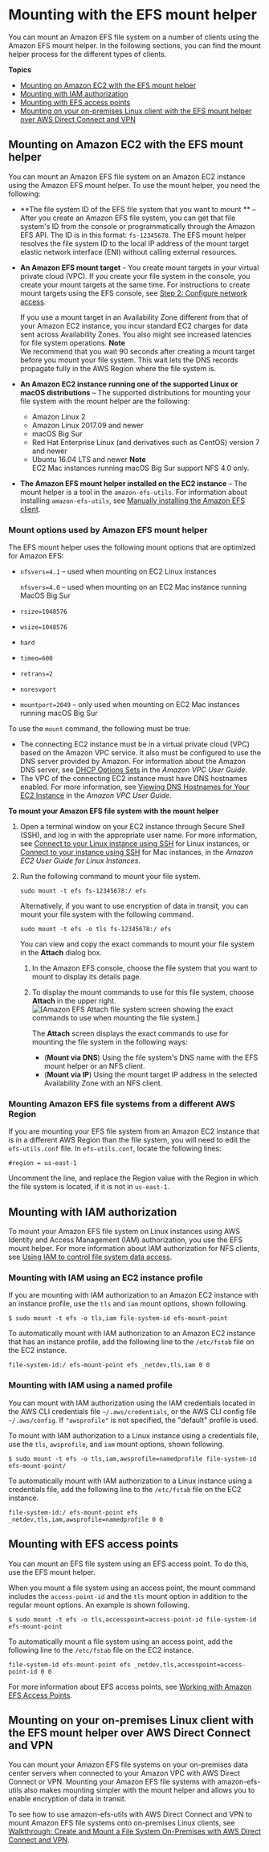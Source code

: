 # Mounting with the EFS mount helper<a name="mounting-fs-mount-helper"></a>

You can mount an Amazon EFS file system on a number of clients using the Amazon EFS mount helper\. In the following sections, you can find the mount helper process for the different types of clients\.

**Topics**
+ [Mounting on Amazon EC2 with the EFS mount helper](#mounting-fs-mount-helper-ec2)
+ [Mounting with IAM authorization](#mounting-IAM-option)
+ [Mounting with EFS access points](#mounting-access-points)
+ [Mounting on your on\-premises Linux client with the EFS mount helper over AWS Direct Connect and VPN](#mounting-fs-mount-helper-direct)

## Mounting on Amazon EC2 with the EFS mount helper<a name="mounting-fs-mount-helper-ec2"></a>

You can mount an Amazon EFS file system on an Amazon EC2 instance using the Amazon EFS mount helper\. To use the mount helper, you need the following:
+ **The file system ID of the EFS file system that you want to mount ** – After you create an Amazon EFS file system, you can get that file system's ID from the console or programmatically through the Amazon EFS API\. The ID is in this format: `fs-12345678`\. The EFS mount helper resolves the file system ID to the local IP address of the mount target elastic network interface \(ENI\) without calling external resources\.
+ **An Amazon EFS mount target** – You create mount targets in your virtual private cloud \(VPC\)\. If you create your file system in the console, you create your mount targets at the same time\. For instructions to create mount targets using the EFS console, see [Step 2: Configure network access](creating-using-create-fs.md#configure-efs-network-access)\.

  If you use a mount target in an Availability Zone different from that of your Amazon EC2 instance, you incur standard EC2 charges for data sent across Availability Zones\. You also might see increased latencies for file system operations\.
**Note**  
We recommend that you wait 90 seconds after creating a mount target before you mount your file system\. This wait lets the DNS records propagate fully in the AWS Region where the file system is\.
+ **An Amazon EC2 instance running one of the supported Linux or macOS distributions** – The supported distributions for mounting your file system with the mount helper are the following:
  + Amazon Linux 2 
  + Amazon Linux 2017\.09 and newer 
  + macOS Big Sur
  + Red Hat Enterprise Linux \(and derivatives such as CentOS\) version 7 and newer 
  + Ubuntu 16\.04 LTS and newer
**Note**  
EC2 Mac instances running macOS Big Sur support NFS 4\.0 only\.
+ **The Amazon EFS mount helper installed on the EC2 instance** – The mount helper is a tool in the `amazon-efs-utils`\. For information about installing `amazon-efs-utils`, see [Manually installing the Amazon EFS client](installing-amazon-efs-utils.md)\.

### Mount options used by Amazon EFS mount helper<a name="mount-helper-setting"></a>

The EFS mount helper uses the following mount options that are optimized for Amazon EFS:
+ `nfsvers=4.1` – used when mounting on EC2 Linux instances

  `nfsvers=4.0` – used when mounting on an EC2 Mac instance running MacOS Big Sur
+ `rsize=1048576`
+ `wsize=1048576`
+ `hard`
+ `timeo=600`
+ `retrans=2`
+ `noresvport`
+ `mountport=2049` – only used when mounting on EC2 Mac instances running macOS Big Sur

To use the `mount` command, the following must be true:
+ The connecting EC2 instance must be in a virtual private cloud \(VPC\) based on the Amazon VPC service\. It also must be configured to use the DNS server provided by Amazon\. For information about the Amazon DNS server, see [DHCP Options Sets](https://docs.aws.amazon.com/vpc/latest/userguide/VPC_DHCP_Options.html) in the *Amazon VPC User Guide*\. 
+ The VPC of the connecting EC2 instance must have DNS hostnames enabled\. For more information, see [Viewing DNS Hostnames for Your EC2 Instance](https://docs.aws.amazon.com/vpc/latest/userguide/vpc-dns.html#vpc-dns-viewing) in the *Amazon VPC User Guide*\. 

**To mount your Amazon EFS file system with the mount helper**

1. Open a terminal window on your EC2 instance through Secure Shell \(SSH\), and log in with the appropriate user name\. For more information, see [Connect to your Linux instance using SSH](https://docs.aws.amazon.com/AWSEC2/latest/UserGuide/AccessingInstancesLinux.html) for Linux instances, or [Connect to your instance using SSH](https://docs.aws.amazon.com/AWSEC2/latest/UserGuide/ec2-mac-instances.html#mac-instance-ssh) for Mac instances, in the *Amazon EC2 User Guide for Linux Instances*\.

1. Run the following command to mount your file system\.

   ```
   sudo mount -t efs fs-12345678:/ efs
   ```

   Alternatively, if you want to use encryption of data in transit, you can mount your file system with the following command\.

   ```
   sudo mount -t efs -o tls fs-12345678:/ efs
   ```

   You can view and copy the exact commands to mount your file system in the **Attach** dialog box\.

   1. In the Amazon EFS console, choose the file system that you want to mount to display its details page\.

   1. To display the mount commands to use for this file system, choose **Attach** in the upper right\.  
![\[Amazon EFS Attach file system screen showing the exact commands to use when mounting the file system.\]](http://docs.aws.amazon.com/efs/latest/ug/images/console2-fs-attach.png )

      The **Attach** screen displays the exact commands to use for mounting the file system in the following ways:
      + \(**Mount via DNS**\) Using the file system's DNS name with the EFS mount helper or an NFS client\.
      + \(**Mount via IP**\) Using the mount target IP address in the selected Availability Zone with an NFS client\.

### Mounting Amazon EFS file systems from a different AWS Region<a name="mount-different-region"></a>

If you are mounting your EFS file system from an Amazon EC2 instance that is in a different AWS Region than the file system, you will need to edit the `efs-utils.conf` file\. In `efs-utils.conf`, locate the following lines:

```
#region = us-east-1
```

Uncomment the line, and replace the Region value with the Region in which the file system is located, if it is not in `us-east-1`\.

## Mounting with IAM authorization<a name="mounting-IAM-option"></a>

To mount your Amazon EFS file system on Linux instances using AWS Identity and Access Management \(IAM\) authorization, you use the EFS mount helper\. For more information about IAM authorization for NFS clients, see [Using IAM to control file system data access](iam-access-control-nfs-efs.md)\.

### Mounting with IAM using an EC2 instance profile<a name="mount-iam-ec2-profile"></a>

If you are mounting with IAM authorization to an Amazon EC2 instance with an instance profile, use the `tls` and `iam` mount options, shown following\.

```
$ sudo mount -t efs -o tls,iam file-system-id efs-mount-point
```

To automatically mount with IAM authorization to an Amazon EC2 instance that has an instance profile, add the following line to the `/etc/fstab` file on the EC2 instance\.

```
file-system-id:/ efs-mount-point efs _netdev,tls,iam 0 0
```

### Mounting with IAM using a named profile<a name="mount-iam-creds-file"></a>

You can mount with IAM authorization using the IAM credentials located in the AWS CLI credentials file `~/.aws/credentials`, or the AWS CLI config file `~/.aws/config`\. If `"awsprofile"` is not specified, the "default" profile is used\.

To mount with IAM authorization to a Linux instance using a credentials file, use the `tls`, `awsprofile`, and `iam` mount options, shown following\.

```
$ sudo mount -t efs -o tls,iam,awsprofile=namedprofile file-system-id efs-mount-point/
```

To automatically mount with IAM authorization to a Linux instance using a credentials file, add the following line to the `/etc/fstab` file on the EC2 instance\.

```
file-system-id:/ efs-mount-point efs _netdev,tls,iam,awsprofile=namedprofile 0 0
```

## Mounting with EFS access points<a name="mounting-access-points"></a>

You can mount an EFS file system using an EFS access point\. To do this, use the EFS mount helper\. 

When you mount a file system using an access point, the mount command includes the `access-point-id` and the `tls` mount option in addition to the regular mount options\. An example is shown following\. 

```
$ sudo mount -t efs -o tls,accesspoint=access-point-id file-system-id efs-mount-point
```

To automatically mount a file system using an access point, add the following line to the `/etc/fstab` file on the EC2 instance\.

```
file-system-id efs-mount-point efs _netdev,tls,accesspoint=access-point-id 0 0
```

For more information about EFS access points, see [Working with Amazon EFS Access Points](efs-access-points.md)\.

## Mounting on your on\-premises Linux client with the EFS mount helper over AWS Direct Connect and VPN<a name="mounting-fs-mount-helper-direct"></a>

You can mount your Amazon EFS file systems on your on\-premises data center servers when connected to your Amazon VPC with AWS Direct Connect or VPN\. Mounting your Amazon EFS file systems with amazon\-efs\-utils also makes mounting simpler with the mount helper and allows you to enable encryption of data in transit\. 

To see how to use amazon\-efs\-utils with AWS Direct Connect and VPN to mount Amazon EFS file systems onto on\-premises Linux clients, see [Walkthrough: Create and Mount a File System On\-Premises with AWS Direct Connect and VPN](efs-onpremises.md)\.